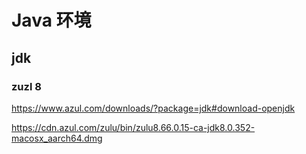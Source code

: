# Java 环境



## jdk

### zuzl 8

https://www.azul.com/downloads/?package=jdk#download-openjdk

https://cdn.azul.com/zulu/bin/zulu8.66.0.15-ca-jdk8.0.352-macosx_aarch64.dmg